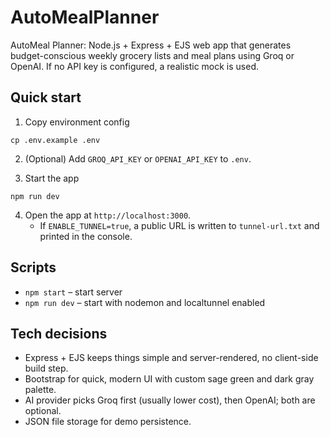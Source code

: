 # AutoMealPlanner
AutoMeal Planner: Node.js + Express + EJS web app that generates budget-conscious weekly grocery lists and meal plans using Groq or OpenAI. If no API key is configured, a realistic mock is used.

## Quick start

1. Copy environment config

```
cp .env.example .env
```

2. (Optional) Add `GROQ_API_KEY` or `OPENAI_API_KEY` to `.env`.

3. Start the app

```
npm run dev
```

4. Open the app at `http://localhost:3000`.
   - If `ENABLE_TUNNEL=true`, a public URL is written to `tunnel-url.txt` and printed in the console.

## Scripts

- `npm start` – start server
- `npm run dev` – start with nodemon and localtunnel enabled

## Tech decisions

- Express + EJS keeps things simple and server-rendered, no client-side build step.
- Bootstrap for quick, modern UI with custom sage green and dark gray palette.
- AI provider picks Groq first (usually lower cost), then OpenAI; both are optional.
- JSON file storage for demo persistence.
